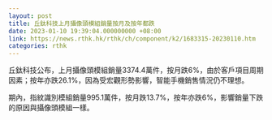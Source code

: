 ```yaml
---
layout: post
title: 丘鈦科技上月攝像頭模組銷量按月及按年都跌
date: 2023-01-10 19:39:04.000000000 +08:00
link: https://news.rthk.hk/rthk/ch/component/k2/1683315-20230110.htm
categories: rthk
---
```


丘鈦科技公布，上月攝像頭模組銷量3374.4萬件，按月跌6%，由於客戶項目周期因素；按年亦跌26.1%，因為受宏觀形勢影響，智能手機銷售情況仍不理想。

期內，指紋識別模組銷量995.1萬件，按月跌13.7%，按年亦跌6%，影響銷量下跌的原因與攝像頭模組一樣。
